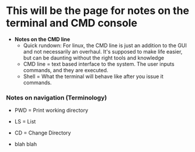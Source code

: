 # This will be the page for notes on the terminal and CMD console
- **Notes on the CMD line**
  - Quick rundown: For linux, the CMD line is just an addition to the GUI and not necessarily an overhaul. It's supposed to make life easier, but can be daunting without the right tools and knowledge
  - CMD line = text based interface to the system. The user inputs commands, and they are executed. 
  - Shell = What the terminal will behave like after you issue it commands.
  
### Notes on navigation (Terminology)
- PWD = Print working directory
- LS = List
- CD = Change Directory

- blah blah